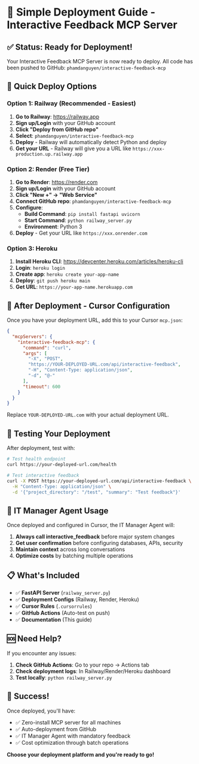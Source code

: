 # 🚀 Simple Deployment Guide - Interactive Feedback MCP Server

## ✅ Status: Ready for Deployment!

Your Interactive Feedback MCP Server is now ready to deploy. All code has been pushed to GitHub: `phamdanguyen/interactive-feedback-mcp`

## 🎯 Quick Deploy Options

### Option 1: Railway (Recommended - Easiest)

1. **Go to Railway**: https://railway.app
2. **Sign up/Login** with your GitHub account
3. **Click "Deploy from GitHub repo"**
4. **Select**: `phamdanguyen/interactive-feedback-mcp`
5. **Deploy** - Railway will automatically detect Python and deploy
6. **Get your URL** - Railway will give you a URL like `https://xxx-production.up.railway.app`

### Option 2: Render (Free Tier)

1. **Go to Render**: https://render.com
2. **Sign up/Login** with your GitHub account
3. **Click "New +" → "Web Service"**
4. **Connect GitHub repo**: `phamdanguyen/interactive-feedback-mcp`
5. **Configure**:
   - **Build Command**: `pip install fastapi uvicorn`
   - **Start Command**: `python railway_server.py`
   - **Environment**: Python 3
6. **Deploy** - Get your URL like `https://xxx.onrender.com`

### Option 3: Heroku

1. **Install Heroku CLI**: https://devcenter.heroku.com/articles/heroku-cli
2. **Login**: `heroku login`
3. **Create app**: `heroku create your-app-name`
4. **Deploy**: `git push heroku main`
5. **Get URL**: `https://your-app-name.herokuapp.com`

## 🎯 After Deployment - Cursor Configuration

Once you have your deployment URL, add this to your Cursor `mcp.json`:

```json
{
  "mcpServers": {
    "interactive-feedback-mcp": {
      "command": "curl",
      "args": [
        "-X", "POST",
        "https://YOUR-DEPLOYED-URL.com/api/interactive-feedback",
        "-H", "Content-Type: application/json",
        "-d", "@-"
      ],
      "timeout": 600
    }
  }
}
```

Replace `YOUR-DEPLOYED-URL.com` with your actual deployment URL.

## 🧪 Testing Your Deployment

After deployment, test with:

```bash
# Test health endpoint
curl https://your-deployed-url.com/health

# Test interactive feedback
curl -X POST https://your-deployed-url.com/api/interactive-feedback \
  -H "Content-Type: application/json" \
  -d '{"project_directory": "/test", "summary": "Test feedback"}'
```

## 🎯 IT Manager Agent Usage

Once deployed and configured in Cursor, the IT Manager Agent will:

1. **Always call interactive_feedback** before major system changes
2. **Get user confirmation** before configuring databases, APIs, security
3. **Maintain context** across long conversations
4. **Optimize costs** by batching multiple operations

## 📋 What's Included

- ✅ **FastAPI Server** (`railway_server.py`)
- ✅ **Deployment Configs** (Railway, Render, Heroku)
- ✅ **Cursor Rules** (`.cursorrules`)
- ✅ **GitHub Actions** (Auto-test on push)
- ✅ **Documentation** (This guide)

## 🆘 Need Help?

If you encounter any issues:

1. **Check GitHub Actions**: Go to your repo → Actions tab
2. **Check deployment logs**: In Railway/Render/Heroku dashboard
3. **Test locally**: `python railway_server.py`

## 🎉 Success!

Once deployed, you'll have:
- ✅ Zero-install MCP server for all machines
- ✅ Auto-deployment from GitHub
- ✅ IT Manager Agent with mandatory feedback
- ✅ Cost optimization through batch operations

**Choose your deployment platform and you're ready to go!**

